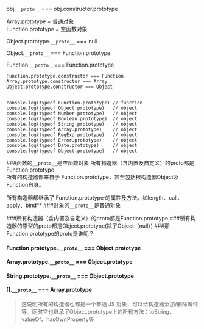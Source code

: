 obj.`__proto__` === obj.constructor.prototype

Array.prototype = 普通对象  
Function.prototype = 空函数对象

Object.prototype.`__proto__` === null

Object.`__proto__` === Function.prototype

Function.`__proto__`=== Function.prototype

	Function.prototype.constructor === Function
	Array.prototype.constructor === Array
	Object.prototype.constructor === Object


	console.log(typeof Function.prototype) // function
	console.log(typeof Object.prototype)   // object
	console.log(typeof Number.prototype)   // object
	console.log(typeof Boolean.prototype)  // object
	console.log(typeof String.prototype)   // object
	console.log(typeof Array.prototype)    // object
	console.log(typeof RegExp.prototype)   // object
	console.log(typeof Error.prototype)    // object
	console.log(typeof Date.prototype)     // object
	console.log(typeof Object.prototype)   // object


###函数的`__proto__`是空函数对象
所有构造器（含内置及自定义）的proto都是Function.prototype  
所有的构造器都来自于 Function.prototype，甚至包括根构造器Object及Function自身。  

所有构造器都继承了·Function.prototype·的属性及方法。如length、call、apply、bind**
###对象的`__proto__`是普通对象



###所有构造器（含内置及自定义）的proto都是Function.prototype
###所有构造器的原型的proto都是Object.prototype(除了Object（null）)
###那Function.prototype的proto是谁呢？

#### Function.prototype.`__proto__` === Object.prototype
#### Array.prototype.`__proto__` === Object.prototype
#### String.prototype.`__proto__` === Object.prototype
#### [].`__proto__` === Array.prototype

>这说明所有的构造器也都是一个普通 JS 对象，可以给构造器添加/删除属性等。同时它也继承了Object.prototype上的所有方法：toString、valueOf、hasOwnProperty等





